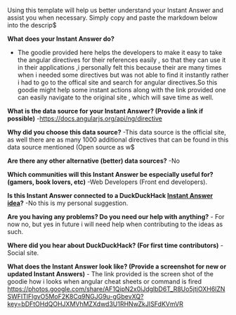                                                                                                                                                                                                                               
Using this template will help us better understand your Instant Answer and assist you when necessary.  Simply copy 
and paste the markdown below into the descrip$
                                                                                                                                                                 
**What does your Instant Answer do?**
 - The goodie provided here helps the developers to make it easy to take the angular directives
   for their references easily , so that they can use it in their applications ,i personally felt this
   because their are many times when i needed some directives but was not able to find it instantly rather
   i had to go to the offical site and search for angular directives.So this goodie might help some instant actions
   along with the link provided one can easily navigate to the original site , which will save time as well.
                                                                                                                                                                 
                                                                                                                                                                 
**What is the data source for your Instant Answer? (Provide a link if possible)**
 -https://docs.angularjs.org/api/ng/directive
                                                                                                                                                                 
**Why did you choose this data source?**
  -This data source is the official site, as well there are as many 1000 additional directives that can be found in 
this data source mentioned (Open source as w$
                                                                                                                                                                 
**Are there any other alternative (better) data sources?**
 -No
                                                                                                                                                                 
**Which communities will this Instant Answer be especially useful for? (gamers, book lovers, etc)**
 -Web Developers (Front end developers).
                                                                                                                                                                 
**Is this Instant Answer connected to a DuckDuckHack [Instant Answer idea](https://duck.co/ideas)?**
 -No this is my personal suggestion.
                                                                                                                                                                 
**Are you having any problems? Do you need our help with anything?** - For now no, but yes in future i will need help 
when contributing to the ideas as such.
                                                                                                                                                                 
**Where did you hear about DuckDuckHack? (For first time contributors)** - Social site.
                                                                                                                                                                 
**What does the Instant Answer look like? (Provide a screenshot for new or updated Instant Answers)** - The link 
provided is the screen shot of the goodie how i looks when angular cheat sheets or command is fired
  https://photos.google.com/share/AF1QipN2x0iJdglbD6T_R8Uo5jtjOXH6lZNSWFITlFlgvO5MoF2K8Cq9NGJG9u-gGbevXQ?key=bDFtOHdQOHJXMVhMZXdwd3U1RHNwZkJISFdKVmVR
                                                                                                                                                               
